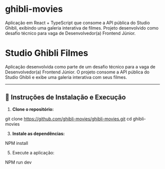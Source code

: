# ghibli-movies
Aplicação em React + TypeScript que consome a API pública do Studio Ghibli, exibindo uma galeria interativa de filmes. Projeto desenvolvido como desafio técnico para vaga de Desenvolvedor(a) Frontend Júnior.

#  Studio Ghibli Filmes 

Aplicação desenvolvida como parte de um desafio técnico para a vaga de Desenvolvedor(a) Frontend Júnior. O projeto consome a API pública do Studio Ghibli e exibe uma galeria interativa com seus filmes.

---

## 🚀 Instruções de Instalação e Execução

1. **Clone o repositório:**


git clone https://github.com/ghibli-movies/ghibli-movies.git
cd ghibli-movies

3.  **Instale as dependências:**

  NPM install

5.  Execute a aplicação: 

  NPM run dev


